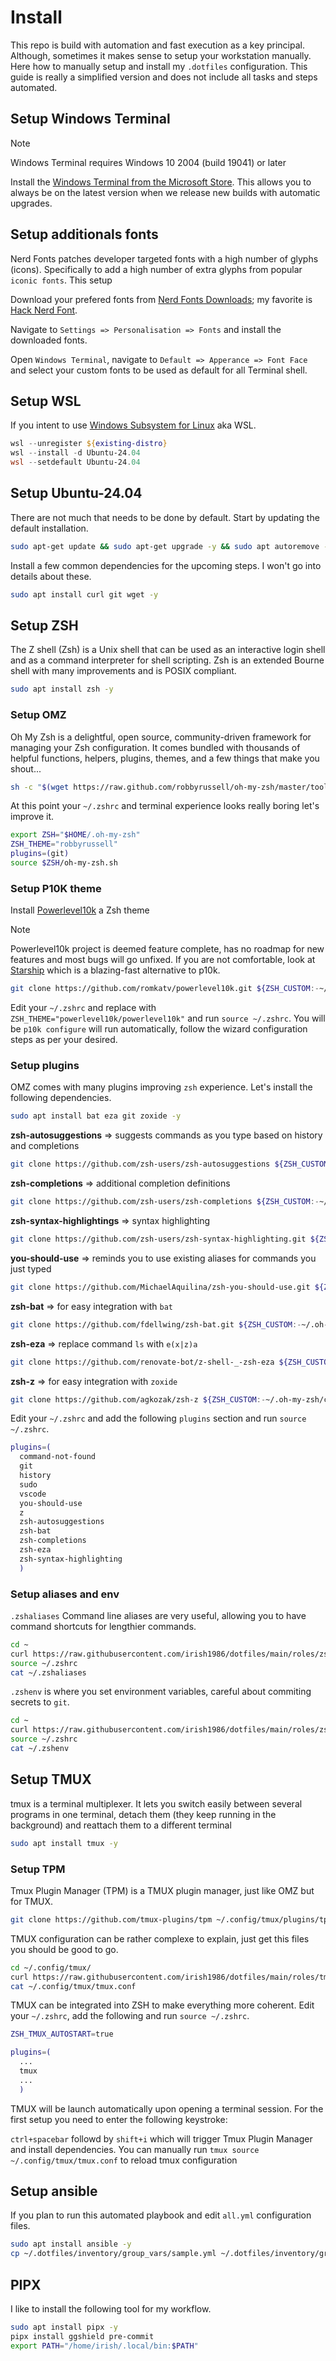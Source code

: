 # Install

This repo is build with automation and fast execution as a key principal.  Although, sometimes it makes sense to setup your workstation manually.  Here how to manually setup and install my `.dotfiles` configuration.  This guide is really a simplified version and does not include all tasks and steps automated.

## Setup Windows Terminal

> [!NOTE]
> Windows Terminal requires Windows 10 2004 (build 19041) or later

Install the [Windows Terminal from the Microsoft Store](store-install-link).  This allows you to always be on the latest version when we release new builds with automatic upgrades.

## Setup additionals fonts

Nerd Fonts patches developer targeted fonts with a high number of glyphs (icons). Specifically to add a high number of extra glyphs from popular `iconic fonts`.  This setup

Download your prefered fonts from [Nerd Fonts Downloads](https://www.nerdfonts.com/font-downloads); my favorite is [Hack Nerd Font](https://github.com/ryanoasis/nerd-fonts/releases/download/v3.2.1/Hack.zip).

Navigate to `Settings => Personalisation => Fonts` and install the downloaded fonts.

Open `Windows Terminal`, navigate to `Default => Apperance => Font Face` and select your custom fonts to be used as default for all Terminal shell.

## Setup WSL

If you intent to use [Windows Subsystem for Linux](https://learn.microsoft.com/en-us/windows/wsl/) aka WSL.

```powershell
wsl --unregister ${existing-distro}
wsl --install -d Ubuntu-24.04
wsl --setdefault Ubuntu-24.04
```

## Setup Ubuntu-24.04

There are not much that needs to be done by default.  Start by updating the default installation.

```bash
sudo apt-get update && sudo apt-get upgrade -y && sudo apt autoremove -y && sudo apt autoclean -y
```

Install a few common dependencies for the upcoming steps.  I won't go into details about these.

```bash
sudo apt install curl git wget -y
```

## Setup ZSH

The Z shell (Zsh) is a Unix shell that can be used as an interactive login shell and as a command interpreter for shell scripting. Zsh is an extended Bourne shell with many improvements and is POSIX compliant.

```bash
sudo apt install zsh -y
```

### Setup OMZ

Oh My Zsh is a delightful, open source, community-driven framework for managing your Zsh configuration. It comes bundled with thousands of helpful functions, helpers, plugins, themes, and a few things that make you shout...

```bash
sh -c "$(wget https://raw.github.com/robbyrussell/oh-my-zsh/master/tools/install.sh -O -)"
```

At this point your `~/.zshrc` and terminal experience looks really boring let's improve it.

```bash
export ZSH="$HOME/.oh-my-zsh"
ZSH_THEME="robbyrussell"
plugins=(git)
source $ZSH/oh-my-zsh.sh
```

### Setup P10K theme

Install [Powerlevel10k](https://github.com/romkatv/powerlevel10k) a Zsh theme

> [!NOTE]
> Powerlevel10k project is deemed feature complete, has no roadmap for new features and most bugs will go unfixed.
> If you are not comfortable, look at [Starship](https://starship.rs/) which is a blazing-fast alternative to p10k.

```bash
git clone https://github.com/romkatv/powerlevel10k.git ${ZSH_CUSTOM:-~/.oh-my-zsh/custom}/themes/powerlevel10k
```

Edit your `~/.zshrc` and replace with `ZSH_THEME="powerlevel10k/powerlevel10k"` and run `source ~/.zshrc`.  You will be `p10k configure` will run automatically, follow the wizard configuration steps as per your desired.

### Setup plugins

OMZ comes with many plugins improving `zsh` experience.  Let's install the following dependencies.

```bash
sudo apt install bat eza git zoxide -y
```

**zsh-autosuggestions** => suggests commands as you type based on history and completions

```bash
git clone https://github.com/zsh-users/zsh-autosuggestions ${ZSH_CUSTOM:-~/.oh-my-zsh/custom}/plugins/zsh-autosuggestions
```

**zsh-completions** => additional completion definitions

```bash
git clone https://github.com/zsh-users/zsh-completions ${ZSH_CUSTOM:-~/.oh-my-zsh/custom}/plugins/zsh-completions
```

**zsh-syntax-highlightings** => syntax highlighting

```bash
git clone https://github.com/zsh-users/zsh-syntax-highlighting.git ${ZSH_CUSTOM:-~/.oh-my-zsh/custom}/plugins/zsh-syntax-highlighting
```

**you-should-use** => reminds you to use existing aliases for commands you just typed

```bash
git clone https://github.com/MichaelAquilina/zsh-you-should-use.git ${ZSH_CUSTOM:-~/.oh-my-zsh/custom}/plugins/you-should-use
```

**zsh-bat** => for easy integration with `bat`

```bash
git clone https://github.com/fdellwing/zsh-bat.git ${ZSH_CUSTOM:-~/.oh-my-zsh/custom}/plugins/zsh-bat
```

**zsh-eza** => replace command `ls` with `e(x|z)a`

```bash
git clone https://github.com/renovate-bot/z-shell-_-zsh-eza ${ZSH_CUSTOM:-~/.oh-my-zsh/custom}/plugins/zsh-eza
```

**zsh-z** => for easy integration with `zoxide`

```bash
git clone https://github.com/agkozak/zsh-z ${ZSH_CUSTOM:-~/.oh-my-zsh/custom}/plugins/zsh-z
```

Edit your `~/.zshrc` and add the following `plugins` section and run `source ~/.zshrc`.

```bash
plugins=(
  command-not-found
  git
  history
  sudo
  vscode
  you-should-use
  z
  zsh-autosuggestions
  zsh-bat
  zsh-completions
  zsh-eza
  zsh-syntax-highlighting
  )
```

### Setup aliases and env

`.zshaliases` Command line aliases are very useful, allowing you to have command shortcuts for lengthier commands.

```bash
cd ~
curl https://raw.githubusercontent.com/irish1986/dotfiles/main/roles/zsh/files/.zshaliases -O
source ~/.zshrc
cat ~/.zshaliases
```

`.zshenv` is where you set environment variables, careful about commiting secrets to `git`.

```bash
cd ~
curl https://raw.githubusercontent.com/irish1986/dotfiles/main/roles/zsh/files/.zshenv -O
source ~/.zshrc
cat ~/.zshenv
```

## Setup TMUX

tmux is a terminal multiplexer. It lets you switch easily between several programs in one terminal, detach them (they keep running in the background) and reattach them to a different terminal

```bash
sudo apt install tmux -y
```

### Setup TPM

Tmux Plugin Manager (TPM) is a TMUX plugin manager, just like OMZ but for TMUX.

```bash
git clone https://github.com/tmux-plugins/tpm ~/.config/tmux/plugins/tpm
```

TMUX configuration can be rather complexe to explain, just get this files you should be good to go.

```bash
cd ~/.config/tmux/
curl https://raw.githubusercontent.com/irish1986/dotfiles/main/roles/tmux/files/tmux.conf -O
cat ~/.config/tmux/tmux.conf
```

TMUX can be integrated into ZSH to make everything more coherent.  Edit your `~/.zshrc`, add the following and run `source ~/.zshrc`.

```bash
ZSH_TMUX_AUTOSTART=true

plugins=(
  ...
  tmux
  ...
  )
```

TMUX will be launch automatically upon opening a terminal session.  For the first setup you need to enter the following keystroke:

`ctrl+spacebar` followd by `shift+i` which will trigger Tmux Plugin Manager and install dependencies.
You can manually run `tmux source ~/.config/tmux/tmux.conf` to reload tmux configuration

## Setup ansible

If you plan to run this automated playbook and edit `all.yml` configuration files.

```bash
sudo apt install ansible -y
cp ~/.dotfiles/inventory/group_vars/sample.yml ~/.dotfiles/inventory/group_vars/all.yml
```

## PIPX

I like to install the following tool for my workflow.

```bash
sudo apt install pipx -y
pipx install ggshield pre-commit
export PATH="/home/irish/.local/bin:$PATH"
```
